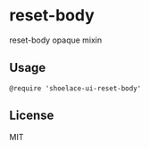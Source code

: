# reset-body

reset-body opaque mixin

## Usage

```stylus
@require 'shoelace-ui-reset-body'
```

## License

MIT
